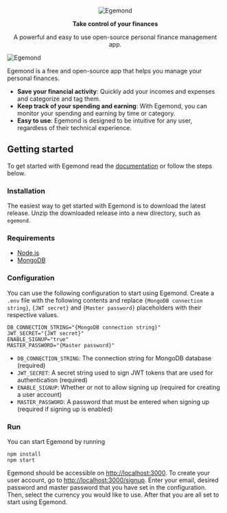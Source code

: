 <p align="center">
  <img src="https://user-images.githubusercontent.com/60735691/234904816-2a466e4d-e4f1-4f68-80ec-99e882583100.png" alt="Egemond" />
</p>

<p align="center">
  <strong>Take control of your finances</strong>
</p>

<p align="center">A powerful and easy to use open-source personal finance management app.</p>

![Egemond](https://user-images.githubusercontent.com/60735691/234904922-dfe0f637-f0f8-4658-a848-e0bd0a23d20e.png)

Egemond is a free and open-source app that helps you manage your personal finances.
- **Save your financial activity**: Quickly add your incomes and expenses and categorize and tag them.
- **Keep track of your spending and earning**: With Egemond, you can monitor your spending and earning by time or category.
- **Easy to use**: Egemond is designed to be intuitive for any user, regardless of their technical experience.

## Getting started
To get started with Egemond read the [documentation](https://github.com/egemond/egemond/wiki) or follow the steps below.

### Installation
The easiest way to get started with Egemond is to download the latest release. Unzip the downloaded release into a new directory, such as `egemond`.

### Requirements
- [Node.js](https://nodejs.org/en/download/)
- [MongoDB](https://www.mongodb.com/try/download/community)

### Configuration
You can use the following configuration to start using Egemond. Create a `.env` file with the following contents and replace `{MongoDB connection string}`, `{JWT secret}` and `{Master password}` placeholders with their respective values.

```
DB_CONNECTION_STRING="{MongoDB connection string}"
JWT_SECRET="{JWT secret}"
ENABLE_SIGNUP="true"
MASTER_PASSWORD="{Master password}"
```

- `DB_CONNECTION_STRING`: The connection string for MongoDB database (required)
- `JWT_SECRET`: A secret string used to sign JWT tokens that are used for authentication (required)
- `ENABLE_SIGNUP`: Whether or not to allow signing up (required for creating a user account)
- `MASTER_PASSWORD`: A password that must be entered when signing up (required if signing up is enabled)

### Run
You can start Egemond by running
```
npm install
npm start
```

Egemond should be accessible on [http://localhost:3000](http://localhost:3000). To create your user account, go to [http://localhost:3000/signup](http://localhost:3000/signup). Enter your email, desired password and master password that you have set in the configuration. Then, select the currency you would like to use. After that you are all set to start using Egemond.
